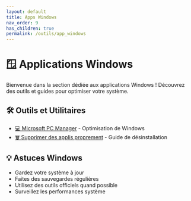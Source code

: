 ```yaml
---
layout: default
title: Apps Windows
nav_order: 9
has_children: true
permalink: /outils/app_windows
---
```


# 🪟 Applications Windows

Bienvenue dans la section dédiée aux applications Windows ! Découvrez des outils et guides pour optimiser votre système.

## 🛠️ Outils et Utilitaires

- [💻 Microsoft PC Manager](Microsoft%20PC%20Manager.md) - Optimisation de Windows
- [🗑️ Supprimer des applis proprement](Supprimer%20des%20applis%20proprement.md) - Guide de désinstallation

## 💡 Astuces Windows

- Gardez votre système à jour
- Faites des sauvegardes régulières
- Utilisez des outils officiels quand possible
- Surveillez les performances système